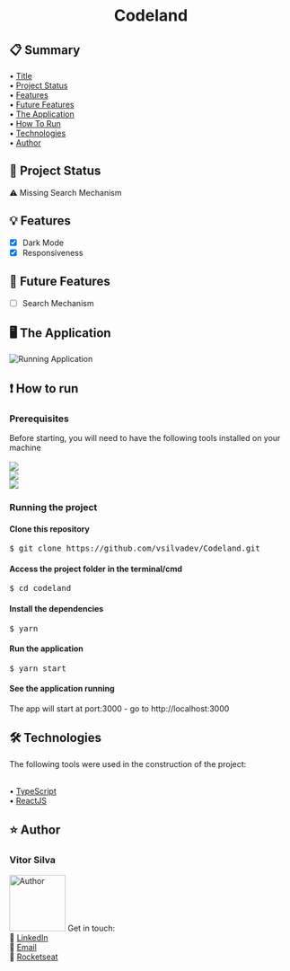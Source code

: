 <div align="center">
  <a name="title">
    <h1>Codeland</h1>
  </a>
</div>

<p align="center"Codeland is a blog template, fully responsive and with Dark Mode support.</p>

<h2>📋 Summary</h2>
  • <a href="#title">Title</a> <br>
  • <a href="#project_status">Project Status</a> <br>
  • <a href="#features">Features</a> <br>
  • <a href="#future-features">Future Features</a> <br>
  • <a href="#application">The Application</a> <br>
  • <a href="#how-to">How To Run</a> <br>
  • <a href="#tech">Technologies</a> <br>
  • <a href="#author">Author</a> <br>

<h2>🚀 Project Status<a name="project_status"></a></h2>
⚠️ Missing Search Mechanism

<h2>💡 Features<a name="features"></a></h2>

- [x] Dark Mode 
- [x] Responsiveness

<h2>📌 Future Features<a name="future-features"></a></h2>

- [ ] Search Mechanism

<h2>🖥 The Application<a name="application"></a></h2>
<img src="https://github.com/vsilvadev/Codeland/blob/main/github_images/codeland.gif" alt="Running Application">

<h2>❗ How to run<a name="how-to"></a></h2>
<h3>Prerequisites</h3>
Before starting, you will need to have the following tools installed on your machine<br><br>
<a href="https://git-scm.com">
<img src="https://img.shields.io/static/v1?label=Install&message=GIT&color=f14e32&style=for-the-badge"/>
</a>
<br>
<a href="https://nodejs.org">
<img src="https://img.shields.io/static/v1?label=Install&message=NODE.JS&color=43853d&style=for-the-badge"/>
</a>
<br>
<a href="https://classic.yarnpkg.com/en/docs/install/#windows-stable">
<img src="https://img.shields.io/static/v1?label=Install&message=YARN&color=2188b6&style=for-the-badge"/>
</a>

<h3>Running the project</h3>

<h4>Clone this repository</h4>
<pre>
$ git clone https://github.com/vsilvadev/Codeland.git
</pre>

<h4>Access the project folder in the terminal/cmd</h4>
<pre>
$ cd codeland
</pre>

<h4>Install the dependencies</h4>
<pre>
$ yarn 
</pre>

<h4>Run the application</h4>
<pre>
$ yarn start
</pre>

<h4>See the application running</h4>
<p>The app will start at port:3000 - go to http://localhost:3000</p>

<h2>🛠 Technologies<a name="tech"></a></h2>
The following tools were used in the construction of the project: <br><br>

• <a href="https://www.typescriptlang.org/">TypeScript</a> <br> 
• <a href="https://reactjs.org/">ReactJS</a> <br>

<h2>⭐ Author<a name="author"></a></h2>
<h3>Vitor Silva</h3> 
<img src="https://avatars3.githubusercontent.com/u/60434378?s=400&u=f3497d52861de514e8a1973fd3dce8132ed7aa8d&v=4" alt="Author" width="100" height="100">
Get in touch: <br>
💼 <a href="https://www.linkedin.com/in/vitor-andre-batista-silva/">LinkedIn</a><br>
📧 <a href="mailto:vitorabsilva10@gmail.com">Email</a><br>
🚀 <a href="https://app.rocketseat.com.br/me/function">Rocketseat</a>

